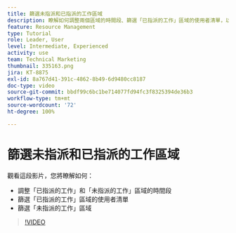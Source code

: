 ```yaml
---
title: 篩選未指派和已指派的工作區域
description: 瞭解如何調整兩個區域的時間段、篩選「已指派的工作」區域的使用者清單，以及篩選「未指派的工作」區域。
feature: Resource Management
type: Tutorial
role: Leader, User
level: Intermediate, Experienced
activity: use
team: Technical Marketing
thumbnail: 335163.png
jira: KT-8875
exl-id: 8a767d41-391c-4862-8b49-6d9480cc8187
doc-type: video
source-git-commit: bbdf99c6bc1be714077fd94fc3f8325394de36b3
workflow-type: tm+mt
source-wordcount: '72'
ht-degree: 100%

---
```


# 篩選未指派和已指派的工作區域

觀看這段影片，您將瞭解如何：

* 調整「已指派的工作」和「未指派的工作」區域的時間段
* 篩選「已指派的工作」區域的使用者清單
* 篩選「未指派的工作」區域

>[!VIDEO](https://video.tv.adobe.com/v/335163/?quality=12&learn=on&enablevpops=1)
